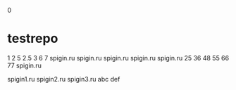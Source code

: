 0
# testrepo
1
2
5
2.5
3
6
7
spigin.ru
spigin.ru
spigin.ru
spigin.ru
spigin.ru
25
36
48
55
66
77
spigin.ru

spigin1.ru
spigin2.ru
spigin3.ru
abc
def

